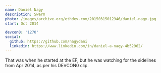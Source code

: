 ```yaml
---
name: Daniel Nagy
description: Swarm
photo: /images/archive.org/ethdev.com/20150315012946/daniel-nagy.jpg
start: Oct 2014

devcon0: '1270'
social:
  github: https://github.com/nagydani
  linkedin: https://www.linkedin.com/in/daniel-a-nagy-4b52962/
---
```


That was when he started at the EF, but he was watching for the sidelines from Apr 2014, as per his DEVCON0 clip.
